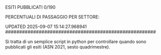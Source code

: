 ESITI PUBBLICATI 0/190 

PERCENTUALI DI PASSAGGIO PER SETTORE:

UPDATED 2025-09-07 15:14:27.968941
###################################################### 

Si tratta di un semplice script in python per controllare quando sono pubblicati gli esiti (ASN 2021, sesto quadrimestre).

